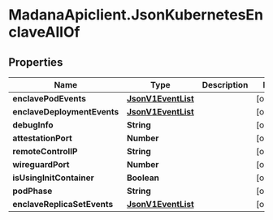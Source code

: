 # MadanaApiclient.JsonKubernetesEnclaveAllOf

## Properties

Name | Type | Description | Notes
------------ | ------------- | ------------- | -------------
**enclavePodEvents** | [**JsonV1EventList**](JsonV1EventList.md) |  | [optional] 
**enclaveDeploymentEvents** | [**JsonV1EventList**](JsonV1EventList.md) |  | [optional] 
**debugInfo** | **String** |  | [optional] 
**attestationPort** | **Number** |  | [optional] 
**remoteControlIP** | **String** |  | [optional] 
**wireguardPort** | **Number** |  | [optional] 
**isUsingInitContainer** | **Boolean** |  | [optional] 
**podPhase** | **String** |  | [optional] 
**enclaveReplicaSetEvents** | [**JsonV1EventList**](JsonV1EventList.md) |  | [optional] 


